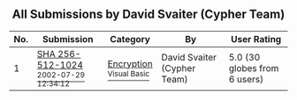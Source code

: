 ﻿<div align="center">

## All Submissions by David Svaiter \(Cypher Team\)

</div>

No.  | Submission | Category | By   | User Rating
---- | ---------- | -------- | ---- | -----------
1 | [SHA 256\-512\-1024<br /><sup>2002-07-29 12:34:12</sup>](https://github.com/Planet-Source-Code/david-svaiter-cypher-team-sha-256-512-1024__1-37345) | [Encryption<br /><sup>Visual Basic</sup>](../ByCategory/encryption__1-48.md) | David Svaiter \(Cypher Team\) | 5.0 (30 globes from 6 users)
